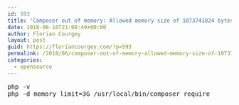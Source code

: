 ```yaml
---
id: 593
title: 'Composer out of memory: Allowed memory size of 1073741824 bytes exhausted'
date: 2018-06-10T21:08:49+00:00
author: Florian Courgey
layout: post
guid: https://floriancourgey.com/?p=593
permalink: /2018/06/composer-out-of-memory-allowed-memory-size-of-1073741824-bytes-exhausted/
categories:
  - opensource
---
```

<pre class="lang:sh decode:true ">php -v
php -d memory_limit=3G /usr/local/bin/composer require</pre>

&nbsp;